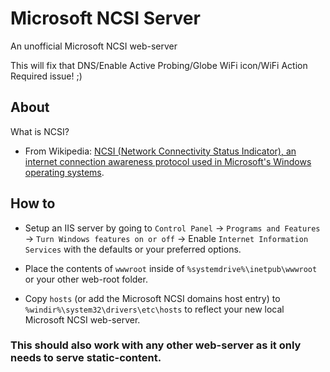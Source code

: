 # Microsoft NCSI Server
An unofficial Microsoft NCSI web-server

This will fix that DNS/Enable Active Probing/Globe WiFi icon/WiFi Action Required issue!  ;)

## About

What is NCSI?
- From Wikipedia: [NCSI (Network Connectivity Status Indicator), an internet connection awareness protocol used in Microsoft's Windows operating systems](https://en.wikipedia.org/wiki/NCSI).

## How to
- Setup an IIS server by going to `Control Panel` -> `Programs and Features` -> `Turn Windows features on or off` -> Enable `Internet Information Services` with the defaults or your preferred options.

- Place the contents of `wwwroot` inside of `%systemdrive%\inetpub\wwwroot` or your other web-root folder.

- Copy `hosts` (or add the Microsoft NCSI domains host entry) to `%windir%\system32\drivers\etc\hosts` to reflect your new local Microsoft NCSI web-server.

### This should also work with any other web-server as it only needs to serve static-content.
